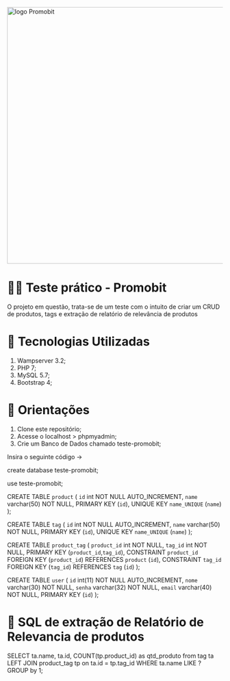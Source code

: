 
<img src="https://www.opovo.com.br/_midias/png/2021/05/06/promobit-15686966.png" min-width="600px" max-width="600px" width="600px" align="center" alt="logo Promobit">

# 👩‍💻 Teste prático - Promobit  

O projeto em questão, trata-se de um teste com o intuito de criar um CRUD de produtos, tags e extração de relatório de relevância de produtos

# 🚀 Tecnologias Utilizadas

1. Wampserver 3.2; 
2. PHP 7; 
3. MySQL 5.7; 
4. Bootstrap 4; 

#  🚀 Orientações 

1. Clone este repositório;
2. Acesse o localhost > phpmyadmin;
3. Crie um Banco de Dados chamado teste-promobit;

Insira o seguinte código ->

create database teste-promobit;

use teste-promobit;

CREATE TABLE `product` (
  `id` int NOT NULL AUTO_INCREMENT,
  `name` varchar(50) NOT NULL,
  PRIMARY KEY (`id`),
  UNIQUE KEY `name_UNIQUE` (`name`)
);

CREATE TABLE `tag` (
  `id` int NOT NULL AUTO_INCREMENT,
  `name` varchar(50) NOT NULL,
  PRIMARY KEY (`id`),
  UNIQUE KEY `name_UNIQUE` (`name`)
);

CREATE TABLE `product_tag` (
   `product_id` int NOT NULL,
   `tag_id` int NOT NULL,
   PRIMARY KEY (`product_id`,`tag_id`),
   CONSTRAINT `product_id` FOREIGN KEY (`product_id`) REFERENCES `product` (`id`),
   CONSTRAINT `tag_id` FOREIGN KEY (`tag_id`) REFERENCES `tag` (`id`)
);

CREATE TABLE `user` (
  `id` int(11) NOT NULL AUTO_INCREMENT,
  `nome` varchar(30) NOT NULL,
  `senha` varchar(32) NOT NULL,
  `email` varchar(40) NOT NULL,
  PRIMARY KEY (`id`)
);


#  🚀 SQL de extração de Relatório de Relevancia de produtos   
SELECT ta.name, ta.id, COUNT(tp.product_id) as qtd_produto
from tag ta 
LEFT JOIN product_tag tp on ta.id = tp.tag_id WHERE ta.name LIKE ? GROUP by 1;
